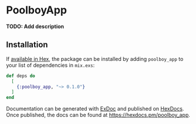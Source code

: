 # PoolboyApp

**TODO: Add description**

## Installation

If [available in Hex](https://hex.pm/docs/publish), the package can be installed
by adding `poolboy_app` to your list of dependencies in `mix.exs`:

```elixir
def deps do
  [
    {:poolboy_app, "~> 0.1.0"}
  ]
end
```

Documentation can be generated with [ExDoc](https://github.com/elixir-lang/ex_doc)
and published on [HexDocs](https://hexdocs.pm). Once published, the docs can
be found at <https://hexdocs.pm/poolboy_app>.

